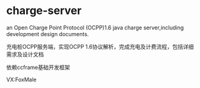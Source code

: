# charge-server

an Open Charge Point Protocol (OCPP)1.6 java charge server,including development design documents.

充电桩OCPP服务端，实现OCPP 1.6协议解析，完成充电及计费流程，包括详细需求及设计文档

依赖ccframe基础开发框架

VX:FoxMale